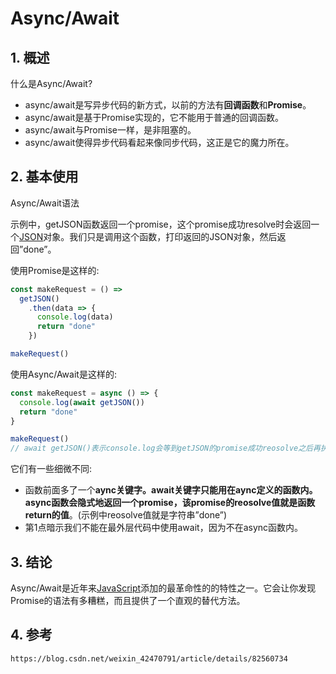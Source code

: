 # Async/Await



## 1. 概述

什么是Async/Await?

- async/await是写异步代码的新方式，以前的方法有**回调函数**和**Promise**。
- async/await是基于Promise实现的，它不能用于普通的回调函数。
- async/await与Promise一样，是非阻塞的。
- async/await使得异步代码看起来像同步代码，这正是它的魔力所在。

## 2. 基本使用

Async/Await语法

示例中，getJSON函数返回一个promise，这个promise成功resolve时会返回一个[JSON](http://caibaojian.com/t/json)对象。我们只是调用这个函数，打印返回的JSON对象，然后返回”done”。

使用Promise是这样的:

```javascript
const makeRequest = () =>
  getJSON()
    .then(data => {
      console.log(data)
      return "done"
    })

makeRequest()
```

使用Async/Await是这样的:

```javascript
const makeRequest = async () => {
  console.log(await getJSON())
  return "done"
}

makeRequest()
// await getJSON()表示console.log会等到getJSON的promise成功reosolve之后再执行。
```

它们有一些细微不同:

- 函数前面多了一个**aync关键字。await关键字只能用在aync定义的函数内。async函数会隐式地返回一个promise，该promise的reosolve值就是函数return的值**。(示例中reosolve值就是字符串”done”)
- 第1点暗示我们不能在最外层代码中使用await，因为不在async函数内。

## 3. 结论

 Async/Await是近年来[JavaScript](http://caibaojian.com/t/javascript)添加的最革命性的的特性之一。它会让你发现Promise的语法有多糟糕，而且提供了一个直观的替代方法。 

## 4. 参考

` https://blog.csdn.net/weixin_42470791/article/details/82560734 `